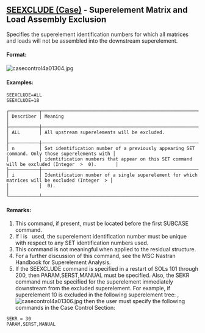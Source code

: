 ## [SEEXCLUDE (Case)](https://nexus.hexagon.com/documentationcenter/bundle/MSC_Nastran_2022.4/page/Nastran_Combined_Book/qrg/casecontrol4a/TOC.SEEXCLUDE.Case.xhtml) - Superelement Matrix and Load Assembly Exclusion

Specifies the superelement identification numbers for which all matrices and loads will not be assembled into the downstream superelement.

#### Format:

![casecontrol4a01304.jpg](https://help-be.hexagonmi.com/bundle/MSC_Nastran_2022.4/page/Nastran_Combined_Book/qrg/casecontrol4a/../../../assets/casecontrol4a01304.jpg?_LANG=enus)  

#### Examples:

```nastran
SEEXCLUDE=ALL
SEEXCLUDE=18
```

```text
┌───────────┬────────────────────────────────────────────────────────────────────────────────────────────────┐
│ Describer │ Meaning                                                                                        │
├───────────┼────────────────────────────────────────────────────────────────────────────────────────────────┤
│ ALL       │ All upstream superelements will be excluded.                                                   │
├───────────┼────────────────────────────────────────────────────────────────────────────────────────────────┤
│ n         │ Set identification number of a previously appearing SET command. Only those superelements with │
│           │ identification numbers that appear on this SET command will be excluded (Integer  >  0).       │
├───────────┼────────────────────────────────────────────────────────────────────────────────────────────────┤
│ i         │ Identification number of a single superelement for which matrices will be excluded (Integer  > │
│           │  0).                                                                                           │
└───────────┴────────────────────────────────────────────────────────────────────────────────────────────────┘
```

#### Remarks:

1. This command, if present, must be located before the first SUBCASE command.
2. If i is   used, the superelement identification number must be unique with respect to any SET identification numbers used.
3. This command is not meaningful when applied to the residual structure.
4. For a further discussion of this command, see the  MSC Nastran Handbook for Superelement Analysis.
5. If the SEEXCLUDE command is specified in a restart of SOLs 101 through 200, then PARAM,SERST,MANUAL must be specified. Also, the SEKR command must be specified for the superelement immediately downstream from the excluded superelement. For example, if superelement 10 is excluded in the following superelement tree:
,
![casecontrol4a01306.jpg](https://help-be.hexagonmi.com/bundle/MSC_Nastran_2022.4/page/Nastran_Combined_Book/qrg/casecontrol4a/../../../assets/casecontrol4a01306.jpg?_LANG=enus)
     then the user must specify the following commands in the Case Control Section:

```nastran
SEKR = 30
PARAM,SERST,MANUAL
```

